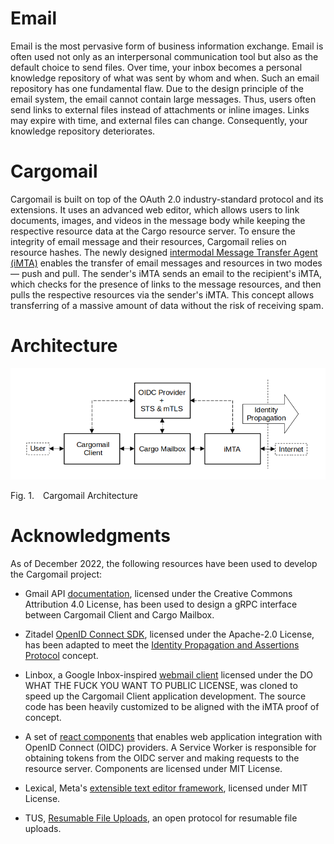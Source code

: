 # Email

Email is the most pervasive form of business information exchange. Email is often used not only as an interpersonal communication tool but also as the default choice to send files. Over time, your inbox becomes a personal knowledge repository of what was sent by whom and when. Such an email repository has one fundamental flaw. Due to the design principle of the email system, the email cannot contain large messages. Thus, users often send links to external files instead of attachments or inline images. Links may expire with time, and external files can change. Consequently, your knowledge repository deteriorates.

# Cargomail

Cargomail is built on top of the OAuth 2.0 industry-standard protocol and its extensions. It uses an advanced web editor, which allows users to link documents, images, and videos in the message body while keeping the respective resource data at the Cargo resource server. To ensure the integrity of email message and their resources, Cargomail relies on resource hashes. The newly designed [intermodal Message Transfer Agent (iMTA)](https://github.com/cargomail-org/imta) enables the transfer of email messages and resources in two modes — push and pull. The sender's iMTA sends an email to the recipient's iMTA, which checks for the presence of links to the message resources, and then pulls the respective resources via the sender's iMTA. This concept allows transferring of a massive amount of data without the risk of receiving spam.

# Architecture

![Architecture](./images/cargomail_architecture.png)

<p class="figure">
Fig.&nbsp;1.&emsp;Cargomail Architecture
</p>

# Acknowledgments

As of December 2022, the following resources have been used to develop the Cargomail project:

- Gmail API [documentation](https://developers.google.com/gmail/api/reference/rest), licensed under the Creative Commons Attribution 4.0 License, has been used to design a gRPC interface between Cargomail Client and Cargo Mailbox.

- Zitadel [OpenID Connect SDK](https://github.com/zitadel/oidc), licensed under the Apache-2.0 License, has been adapted to meet the [Identity Propagation and Assertions Protocol](https://github.com/cargomail-org/identity-propagation-and-assertions-protocol) concept.

- Linbox, a Google Inbox-inspired [webmail client](https://github.com/yanglin5689446/linbox) licensed under the DO WHAT THE FUCK YOU WANT TO PUBLIC LICENSE, was cloned to speed up the Cargomail Client application development. The source code has been heavily customized to be aligned with the iMTA proof of concept.

- A set of [react components](https://github.com/AxaGuilDEv/react-oidc) that enables web application integration with OpenID Connect (OIDC) providers. A Service Worker is responsible for obtaining tokens from the OIDC server and making requests to the resource server. Components are licensed under MIT License.

- Lexical, Meta's [extensible text editor framework](https://github.com/facebook/lexical), licensed under MIT License.

- TUS, [Resumable File Uploads](https://github.com/tus), an open protocol for resumable file uploads.
